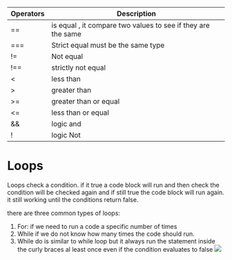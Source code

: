 |Operators     | Description |
| ------------ | ----------- |
|==    | is equal , it compare two values  to see if they are the same       |
| ===   | Strict equal must be the same type     |
| != | Not equal |
| !== | strictly not equal |
| < | less than |
| > | greater than |
| >= | greater than or equal | 
| <= | less than or equal | 
| && | logic and | 
| ! | logic Not |


# Loops 
Loops check a condition. if it true a code block will run and then check the condition will be checked again and if still true the code block will run again. it still working until the conditions return false.

there are three common types of loops:
1. For: if we need to run a code a specific number of times
2. While if we do not know how many times the code should run.
3. While do is similar to while loop but it always run the statement inside the curly braces al least once even if the condition evaluates to false 
![](https://i.ibb.co/WsMyPjw/forexamp.png)
